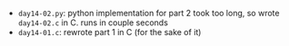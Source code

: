 - `day14-02.py`: python implementation for part 2 took too long, so wrote `day14-02.c` in C. runs in couple seconds
- `day14-01.c`: rewrote part 1 in C (for the sake of it)
